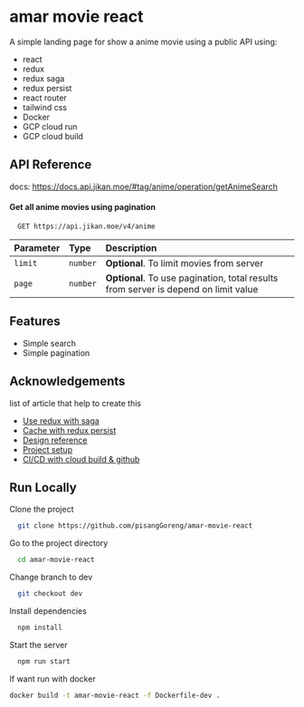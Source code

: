 
# amar movie react
A simple landing page for show a anime movie using a public API
using:
- react
- redux
- redux saga
- redux persist
- react router
- tailwind css
- Docker
- GCP cloud run
- GCP cloud build



## API Reference

docs: https://docs.api.jikan.moe/#tag/anime/operation/getAnimeSearch

#### Get all anime movies using pagination

```http
  GET https://api.jikan.moe/v4/anime
```

| Parameter | Type     | Description                |
| :-------- | :------- | :------------------------- |
| `limit` | `number` | **Optional**. To limit movies from server |
| `page` | `number` | **Optional**. To use pagination, total results from server is depend on limit value |



## Features

- Simple search
- Simple pagination



## Acknowledgements
list of article that help to create this
 - [Use redux with saga](https://www.telerik.com/blogs/handling-middleware-redux-saga)
 - [Cache with redux persist](https://stackoverflow.com/questions/56116124/how-to-implement-redux-persist-with-redux-saga)
 - [Design reference](https://tailwindui.com/components)
 - [Project setup](https://dev.to/ivadyhabimana/setup-eslint-prettier-and-husky-in-a-node-project-a-step-by-step-guide-946)
 - [CI/CD with cloud build & github](https://medium.com/@endySantoso/simple-ci-cd-with-gcp-cloud-build-using-docker-part-1-cf27bf3c2638)


## Run Locally

Clone the project

```bash
  git clone https://github.com/pisangGoreng/amar-movie-react
```

Go to the project directory

```bash
  cd amar-movie-react
```

Change branch to dev

```bash
  git checkout dev
```

Install dependencies

```bash
  npm install
```

Start the server

```bash
  npm run start
```

If want run with docker
```bash
docker build -t amar-movie-react -f Dockerfile-dev .
```

